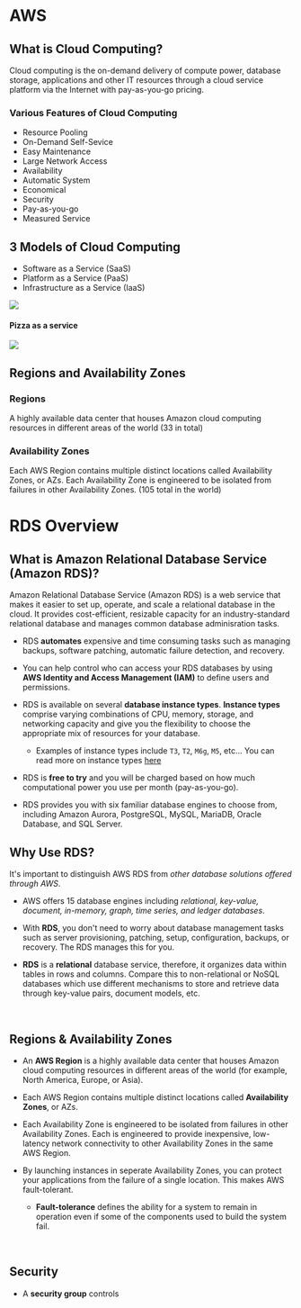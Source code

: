 # AWS

## What is Cloud Computing?
Cloud computing is the on-demand delivery of compute power, database storage, applications and other IT resources through a cloud service platform via the Internet with pay-as-you-go pricing.

### Various Features of Cloud Computing
- Resource Pooling
- On-Demand Self-Sevice 
- Easy Maintenance
- Large Network Access
- Availability
- Automatic System
- Economical
- Security
- Pay-as-you-go
- Measured Service

## 3 Models of Cloud Computing
- Software as a Service (SaaS)
- Platform as a Service (PaaS)
- Infrastructure as a Service (IaaS)

<img src = "https://cms.webcreatify.com/gallery/1273-cloud-computing-2.png">

#### Pizza as a service

<img src = "https://miro.medium.com/max/1400/1*JacqOl2kjyTYzv31v0xITw.png">

## Regions and Availability Zones

### Regions
A highly available data center that houses Amazon cloud computing resources in different areas of the world (33 in total)

### Availability Zones
Each AWS Region contains multiple distinct locations called Availability Zones, or AZs. Each Availability Zone is engineered to be isolated from failures in other Availability Zones. (105 total in the world)

# RDS Overview

## What is Amazon Relational Database Service (Amazon RDS)?
Amazon Relational Database Service (Amazon RDS) is a web service that makes it easier to set up, operate, and scale a relational database in the cloud. It provides cost-efficient, resizable capacity for an industry-standard relational database and manages common database adminisration tasks.

* RDS **automates** expensive and time consuming tasks such as managing backups, software patching, automatic failure detection, and recovery.

* You can help control who can access your RDS databases by using **AWS Identity and Access Management (IAM)** to define users and permissions.

* RDS is available on several **database instance types**. **Instance types** comprise varying combinations of CPU, memory, storage, and networking capacity and give you the flexibility to choose the appropriate mix of resources for your database.
    * Examples of instance types include `T3`, `T2`, `M6g`, `M5`, etc... You can read more on instance types [here](https://aws.amazon.com/rds/instance-types/)

* RDS is **free to try** and you will be charged based on how much computational power you use per month (pay-as-you-go).

* RDS provides you with six familiar database engines to choose from, including Amazon Aurora, PostgreSQL, MySQL, MariaDB, Oracle Database, and SQL Server.

## Why Use RDS?
It's important to distinguish AWS RDS from *other database solutions offered through AWS*.

* AWS offers 15 database engines including *relational, key-value, document, in-memory, graph, time series, and ledger databases*.

* With **RDS**, you don't need to worry about database management tasks such as server provisioning, patching, setup, configuration, backups, or recovery. The RDS manages this for you.

* **RDS** is a **relational** database service, therefore, it organizes data within tables in rows and columns. Compare this to non-relational or NoSQL databases which use different mechanisms to store and retrieve data through key-value pairs, document models, etc.
<br />


## Regions & Availability Zones
* An **AWS Region** is a highly available data center that houses Amazon cloud computing resources in different areas of the world (for example, North America, Europe, or Asia).

* Each AWS Region contains multiple distinct locations called **Availability Zones**, or AZs.

* Each Availability Zone is engineered to be isolated from failures in other Availability Zones. Each is engineered to provide inexpensive, low-latency network connectivity to other Availability Zones in the same AWS Region.

* By launching instances in seperate Availability Zones, you can protect your applications from the failure of a single location. This makes AWS fault-tolerant.
    * **Fault-tolerance** defines the ability for a system to remain in operation even if some of the components used to build the system fail.
<br />

## Security
* A **security group** controls 
